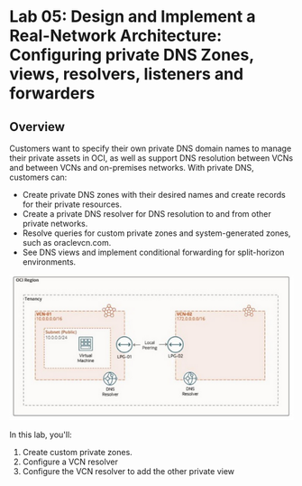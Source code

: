 # Lab 05: Design and Implement a Real-Network Architecture: Configuring private DNS Zones, views, resolvers, listeners and forwarders

## Overview

Customers want to specify their own private DNS domain names to manage their private assets in OCI, as well as support DNS resolution between VCNs and between VCNs and on-premises networks. With private DNS, customers can:

- Create private DNS zones with their desired names and create records for their private resources.
- Create a private DNS resolver for DNS resolution to and from other private networks.
- Resolve queries for custom private zones and system-generated zones, such as oraclevcn.com.
- See DNS views and implement conditional forwarding for split-horizon environments.

![Layout of two VCNs connected via local peering](Lab_05_Layout.png)

In this lab, you'll:

1. Create custom private zones.
1. Configure a VCN resolver
1. Configure the VCN resolver to add the other private view

